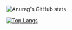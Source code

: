 
![Anurag's GitHub stats](https://github-readme-stats.vercel.app/api?username=harrystaley&count_private=true&show_icons=true&theme=dark)

[![Top Langs](https://github-readme-stats.vercel.app/api/top-langs/?username=harrystaley&langs_count=5&theme=dark)](https://github.com/anuraghazra/github-readme-stats)
